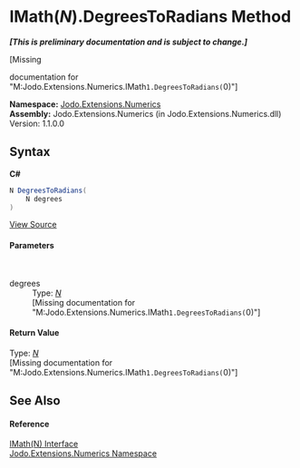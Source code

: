 # IMath(*N*).DegreesToRadians Method 
 _**\[This is preliminary documentation and is subject to change.\]**_

\[Missing <summary> documentation for "M:Jodo.Extensions.Numerics.IMath`1.DegreesToRadians(`0)"\]

**Namespace:**&nbsp;<a href="N_Jodo_Extensions_Numerics">Jodo.Extensions.Numerics</a><br />**Assembly:**&nbsp;Jodo.Extensions.Numerics (in Jodo.Extensions.Numerics.dll) Version: 1.1.0.0

## Syntax

**C#**<br />
``` C#
N DegreesToRadians(
	N degrees
)
```

<a href="https://github.com/JosephJShort/Jodo.Extensions/blob/main/src/Jodo.Extensions.Numerics/IMath.cs" rel="noopener noreferrer" title="View the source code">View Source</a><br />

#### Parameters
&nbsp;<dl><dt>degrees</dt><dd>Type: <a href="T_Jodo_Extensions_Numerics_IMath_1">*N*</a><br />\[Missing <param name="degrees"/> documentation for "M:Jodo.Extensions.Numerics.IMath`1.DegreesToRadians(`0)"\]</dd></dl>

#### Return Value
Type: <a href="T_Jodo_Extensions_Numerics_IMath_1">*N*</a><br />\[Missing <returns> documentation for "M:Jodo.Extensions.Numerics.IMath`1.DegreesToRadians(`0)"\]

## See Also


#### Reference
<a href="T_Jodo_Extensions_Numerics_IMath_1">IMath(N) Interface</a><br /><a href="N_Jodo_Extensions_Numerics">Jodo.Extensions.Numerics Namespace</a><br />